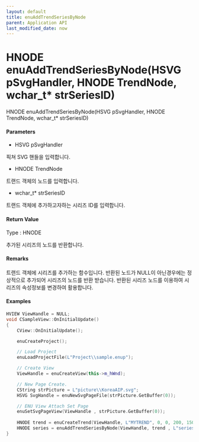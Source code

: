 ```yaml
---
layout: default
title: enuAddTrendSeriesByNode
parent: Application API
last_modified_date: now
---
```

# HNODE enuAddTrendSeriesByNode\(HSVG pSvgHandler, HNODE TrendNode, wchar\_t\* strSeriesID\)

HNODE enuAddTrendSeriesByNode\(HSVG pSvgHandler, HNODE TrendNode, wchar\_t\* strSeriesID\)

#### Parameters

* HSVG pSvgHandler

픽쳐 SVG 핸들을 입력합니다.

* HNODE TrendNode

트랜드 객체의 노드를 입력합니다.

* wchar\_t\* strSeriesID

트랜드 객체에 추가하고자하는 시리즈 ID를 입력합니다.

#### Return Value

Type : HNODE

추가된 시리즈의 노드를 반환합니다.

#### Remarks

트랜드 객체에 시리즈를 추가하는 함수입니다. 반환된 노드가 NULL이 아닌경우에는 정상적으로 추가되어 시리즈의 노드를 반환 받습니다. 반환된 시리즈 노드를 이용하여 시리즈의 속성정보를 변경하여 활용합니다.

#### Examples

```cpp
HVIEW ViewHandle = NULL; 
void CSampleView::OnInitialUpdate() 
{ 
    CView::OnInitialUpdate(); 

    enuCreateProject(); 

    // Load Project
    enuLoadProjectFile(L"Project\\sample.enup"); 

    // Create View
    ViewHandle = enuCreateView(this->m_hWnd); 

    // New Page Create. 
    CString strPicture = L"picture\\KoreaAIP.svg"; 
    HSVG SvgHandle = enuNewSvgPageFile(strPicture.GetBuffer(0)); 

    // ENU View Attach Set Page 
    enuSetSvgPageView(ViewHandle , strPicture.GetBuffer(0)); 
    
    HNODE trend = enuCreateTrend(ViewHandle, L"MYTREND", 0, 0, 200, 150, 0, 0);
    HNODE series = enuAddTrendSeriesByNode(ViewHandle, trend , L"series1");
}
```



